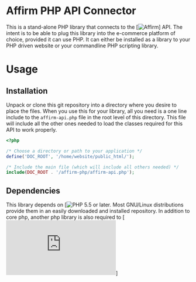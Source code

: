 # Affirm PHP API Connector

This is a stand-alone PHP library that connects to the
[![Affirm](http://affirm.com)] API. The intent is to be able to plug this
library into the e-commerce platform of choice, provided it can use PHP. It
can either be installed as a library to your PHP driven website or your
commandline PHP scripting library.

# Usage

## Installation

Unpack or clone this git repository into a directory where you desire to place
the files. When you use this for your library, all you need is a one line
include to the `affirm-api.php` file in the root level of this directory.
This file will include all the other ones needed to load the classes required
for this API to work properly.

```php
<?php

/* Choose a directory or path to your application */
define('DOC_ROOT', '/home/website/public_html/');

/* Include the main file (which will include all others needed) */
include(DOC_ROOT . '/affirm-php/affirm-api.php');

```

## Dependencies

This library depends on [![PHP](http://php.net/) 5.5 or later. Most
GNU/Linux distributions provide them in an easily downloaded and installed
repository. In addition to core php, another php library is also required
to [![PHP cURL Library](http://php.net/manual/en/book.curl.php)]

